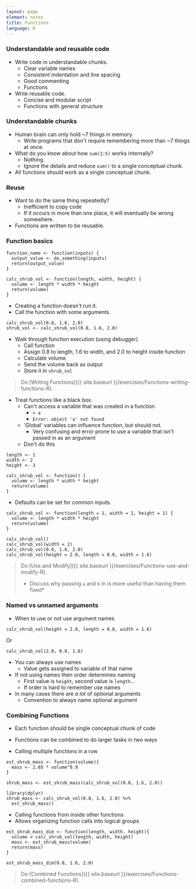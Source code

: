 ```yaml
---
layout: page
element: notes
title: Functions
language: R
---
```


### Understandable and reusable code

* Write code in understandable chunks.
    * Clear variable names
    * Consistent indentation and line spacing
    * Good commenting
    * Functions
* Write reusable code.
    * Concise and modular script
    * Functions with general structure 

### Understandable chunks

* Human brain can only hold ~7 things in memory.
    * Write programs that don't require remembering more than ~7 things at once.
* What do you know about how `sum(1:5)` works internally?
    * Nothing.
    * Ignore the details and reduce `sum()` to a single conceptual chunk.
* All functions should work as a single conceptual chunk.

### Reuse

* Want to do the same thing repeatedly?
    * Inefficient to copy code
    * If it occurs in more than one place, it will eventually be wrong somewhere.
* Functions are written to be reusable.

### Function basics

```
function_name <- function(inputs) {
  output_value <- do_something(inputs)
  return(output_value)
}
```

```
calc_shrub_vol <- function(length, width, height) {
  volume <- length * width * height
  return(volume)
}
```

* Creating a function doesn't run it.
* Call the function with some arguments.

```
calc_shrub_vol(0.8, 1.6, 2.0)
shrub_vol <- calc_shrub_vol(0.8, 1.6, 2.0)
```

* Walk through function execution (using debugger)
    * Call function
	* Assign 0.8 to length, 1.6 to width, and 2.0 to height inside function
	* Calculate volume
	* Send the volume back as output
	* Store it in `shrub_vol`

> Do [Writing Functions]({{ site.baseurl }}/exercises/Functions-writing-functions-R).

* Treat functions like a black box.
    * Can't access a variable that was created in a function
        * `> a`
        * `Error: object 'a' not found`
    * 'Global' variables can influence function, but should not.
        * Very confusing and error prone to use a variable that isn't passed in
          as an argument
    * Don't do this

```
length <- 1
width <- 2
height <- 3

calc_shrub_vol <- function() {
  volume <- length * width * height
  return(volume)
}
```

* Defaults can be set for common inputs.

```
calc_shrub_vol <- function(length = 1, width = 1, height = 1) {
  volume <- length * width * height
  return(volume)
}

calc_shrub_vol()
calc_shrub_vol(width = 2)
calc_shrub_vol(0.8, 1.6, 2.0)
calc_shrub_vol(height = 2.0, length = 0.8, width = 1.6)
```

> Do [Use and Modify]({{ site.baseurl }}/exercises/Functions-use-and-modify-R).
>
> * Discuss why passing `a` and `b` in is more useful than having them fixed*


### Named vs unnamed arguments

* When to use or not use argument names

```
calc_shrub_vol(height = 2.0, length = 0.8, width = 1.6)
```

Or

```
calc_shrub_vol(2.0, 0.8, 1.6)
```

* You can always use names
    * Value gets assigned to variable of that name
* If not using names then order determines naming
    * First value is `height`, second value is `length`...
    * If order is hard to remember use names
* In many cases there are *a lot* of optional arguments
    * Convention to always name optional argument

### Combining Functions

* Each function should be single conceptual chunk of code
* Functions can be combined to do larger tasks in two ways

* Calling multiple functions in a row

```
est_shrub_mass <- function(volume){
  mass <- 2.65 * volume^0.9
}

shrub_mass <- est_shrub_mass(calc_shrub_vol(0.8, 1.6, 2.0))

library(dplyr)
shrub_mass <- calc_shrub_vol(0.8, 1.6, 2.0) %>%
  est_shrub_mass()
```

* Calling functions from inside other functions
* Allows organizing function calls into logical groups

```
est_shrub_mass_dim <- function(length, width, height){
  volume = calc_shrub_vol(length, width, height)
  mass <- est_shrub_mass(volume)
  return(mass)
}

est_shrub_mass_dim(0.8, 1.6, 2.0)
```

> Do [Combined Functions]({{ site.baseurl }}/exercises/Functions-combined-functions-R).
